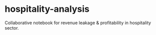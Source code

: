 # hospitality-analysis
Collaborative notebook for revenue leakage &amp; profitability in hospitality sector.
